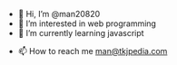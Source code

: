 - 👋 Hi, I’m @man20820
- 👀 I’m interested in web programming
- 🌱 I’m currently learning javascript
<!--- 💞️ I’m looking to collaborate on ... --->
- 📫 How to reach me man@tkjpedia.com

<!---
man20820/man20820 is a ✨ special ✨ repository because its `README.md` (this file) appears on your GitHub profile.
You can click the Preview link to take a look at your changes.
--->
